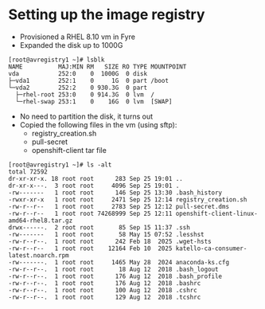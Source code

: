 # Setting up the image registry

- Provisioned a RHEL 8.10 vm in Fyre
- Expanded the disk up to 1000G

```
[root@avregistry1 ~]# lsblk
NAME          MAJ:MIN RM   SIZE RO TYPE MOUNTPOINT
vda           252:0    0  1000G  0 disk
├─vda1        252:1    0     1G  0 part /boot
└─vda2        252:2    0 930.3G  0 part
  ├─rhel-root 253:0    0 914.3G  0 lvm  /
  └─rhel-swap 253:1    0    16G  0 lvm  [SWAP]
```

- No need to partition the disk, it turns out
- Copied the following files in the vm (using sftp):
    - registry_creation.sh
    - pull-secret
    - openshift-client tar file
```
[root@avregistry1 ~]# ls -alt
total 72592
dr-xr-xr-x. 18 root root      283 Sep 25 19:01 ..
dr-xr-x---.  3 root root     4096 Sep 25 19:01 .
-rw-------   1 root root      146 Sep 25 13:30 .bash_history
-rwxr-xr-x   1 root root     2471 Sep 25 12:14 registry_creation.sh
-rw-r--r--   1 root root     2783 Sep 25 12:12 pull-secret.dms
-rw-r--r--   1 root root 74268999 Sep 25 12:11 openshift-client-linux-amd64-rhel8.tar.gz
drwx------.  2 root root       85 Sep 15 11:37 .ssh
-rw-------   1 root root       58 May 15 07:52 .lesshst
-rw-r--r--.  1 root root      242 Feb 18  2025 .wget-hsts
-rw-r--r--   1 root root    12164 Feb 10  2025 katello-ca-consumer-latest.noarch.rpm
-rw-------.  1 root root     1465 May 28  2024 anaconda-ks.cfg
-rw-r--r--.  1 root root       18 Aug 12  2018 .bash_logout
-rw-r--r--.  1 root root      176 Aug 12  2018 .bash_profile
-rw-r--r--.  1 root root      176 Aug 12  2018 .bashrc
-rw-r--r--.  1 root root      100 Aug 12  2018 .cshrc
-rw-r--r--.  1 root root      129 Aug 12  2018 .tcshrc
```